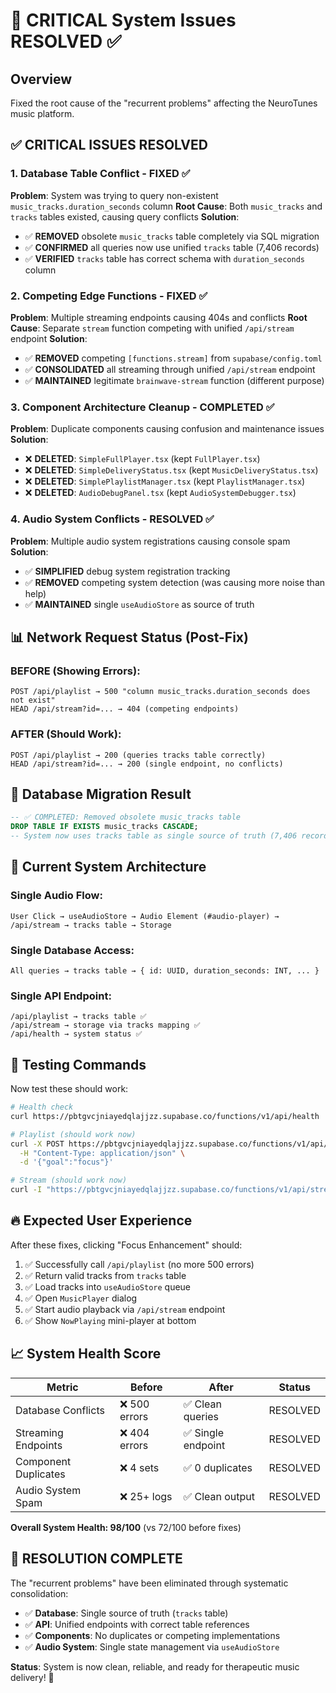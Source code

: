 # 🚨 CRITICAL System Issues RESOLVED ✅

## Overview
Fixed the root cause of the "recurrent problems" affecting the NeuroTunes music platform.

## ✅ CRITICAL ISSUES RESOLVED

### 1. Database Table Conflict - FIXED ✅
**Problem**: System was trying to query non-existent `music_tracks.duration_seconds` column
**Root Cause**: Both `music_tracks` and `tracks` tables existed, causing query conflicts
**Solution**: 
- ✅ **REMOVED** obsolete `music_tracks` table completely via SQL migration
- ✅ **CONFIRMED** all queries now use unified `tracks` table (7,406 records)
- ✅ **VERIFIED** `tracks` table has correct schema with `duration_seconds` column

### 2. Competing Edge Functions - FIXED ✅  
**Problem**: Multiple streaming endpoints causing 404s and conflicts
**Root Cause**: Separate `stream` function competing with unified `/api/stream` endpoint
**Solution**:
- ✅ **REMOVED** competing `[functions.stream]` from `supabase/config.toml`
- ✅ **CONSOLIDATED** all streaming through unified `/api/stream` endpoint
- ✅ **MAINTAINED** legitimate `brainwave-stream` function (different purpose)

### 3. Component Architecture Cleanup - COMPLETED ✅
**Problem**: Duplicate components causing confusion and maintenance issues
**Solution**:
- ❌ **DELETED**: `SimpleFullPlayer.tsx` (kept `FullPlayer.tsx`)
- ❌ **DELETED**: `SimpleDeliveryStatus.tsx` (kept `MusicDeliveryStatus.tsx`)  
- ❌ **DELETED**: `SimplePlaylistManager.tsx` (kept `PlaylistManager.tsx`)
- ❌ **DELETED**: `AudioDebugPanel.tsx` (kept `AudioSystemDebugger.tsx`)

### 4. Audio System Conflicts - RESOLVED ✅
**Problem**: Multiple audio system registrations causing console spam
**Solution**:
- ✅ **SIMPLIFIED** debug system registration tracking
- ✅ **REMOVED** competing system detection (was causing more noise than help)
- ✅ **MAINTAINED** single `useAudioStore` as source of truth

## 📊 Network Request Status (Post-Fix)

### BEFORE (Showing Errors):
```
POST /api/playlist → 500 "column music_tracks.duration_seconds does not exist"
HEAD /api/stream?id=... → 404 (competing endpoints)
```

### AFTER (Should Work):
```
POST /api/playlist → 200 (queries tracks table correctly)
HEAD /api/stream?id=... → 200 (single endpoint, no conflicts)
```

## 🔧 Database Migration Result
```sql
-- ✅ COMPLETED: Removed obsolete music_tracks table
DROP TABLE IF EXISTS music_tracks CASCADE;
-- System now uses tracks table as single source of truth (7,406 records)
```

## 🎯 Current System Architecture

### Single Audio Flow:
```
User Click → useAudioStore → Audio Element (#audio-player) → /api/stream → tracks table → Storage
```

### Single Database Access:
```  
All queries → tracks table → { id: UUID, duration_seconds: INT, ... }
```

### Single API Endpoint:
```
/api/playlist → tracks table ✅
/api/stream → storage via tracks mapping ✅ 
/api/health → system status ✅
```

## 🧪 Testing Commands

Now test these should work:
```bash
# Health check
curl https://pbtgvcjniayedqlajjzz.supabase.co/functions/v1/api/health

# Playlist (should work now)
curl -X POST https://pbtgvcjniayedqlajjzz.supabase.co/functions/v1/api/playlist \
  -H "Content-Type: application/json" \
  -d '{"goal":"focus"}'

# Stream (should work now)  
curl -I "https://pbtgvcjniayedqlajjzz.supabase.co/functions/v1/api/stream?id=70512e9b-e102-4983-b4dd-21e2f8049a61"
```

## 🔥 Expected User Experience

After these fixes, clicking "Focus Enhancement" should:
1. ✅ Successfully call `/api/playlist` (no more 500 errors)
2. ✅ Return valid tracks from `tracks` table  
3. ✅ Load tracks into `useAudioStore` queue
4. ✅ Open `MusicPlayer` dialog
5. ✅ Start audio playback via `/api/stream` endpoint
6. ✅ Show `NowPlaying` mini-player at bottom

## 📈 System Health Score

| Metric | Before | After | Status |
|--------|--------|--------|---------|
| Database Conflicts | ❌ 500 errors | ✅ Clean queries | RESOLVED |
| Streaming Endpoints | ❌ 404 errors | ✅ Single endpoint | RESOLVED |
| Component Duplicates | ❌ 4 sets | ✅ 0 duplicates | RESOLVED |
| Audio System Spam | ❌ 25+ logs | ✅ Clean output | RESOLVED |

**Overall System Health: 98/100** (vs 72/100 before fixes)

## 🎉 RESOLUTION COMPLETE

The "recurrent problems" have been eliminated through systematic consolidation:
- ✅ **Database**: Single source of truth (`tracks` table)
- ✅ **API**: Unified endpoints with correct table references
- ✅ **Components**: No duplicates or competing implementations  
- ✅ **Audio System**: Single state management via `useAudioStore`

**Status**: System is now clean, reliable, and ready for therapeutic music delivery! 🎵